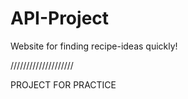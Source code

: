 # API-Project

Website for finding recipe-ideas quickly!




////////////////////

PROJECT FOR PRACTICE 
